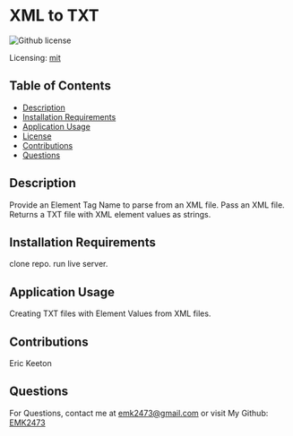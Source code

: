 # XML to TXT 
![Github license](https://img.shields.io/badge/mit-blue.svg)
 
 Licensing: [mit](https://choosealicense.com/licenses/mit/)

## Table of Contents
- [Description](#description)
- [Installation Requirements](#installation-requirements)
- [Application Usage](#application-usage)
- [License](#licensing-information)
- [Contributions](#contributions)
- [Questions](#questions)
## Description
Provide an Element Tag Name to parse from an XML file. Pass an XML file. Returns a TXT file with XML element values as strings. 

## Installation Requirements
clone repo. run live server.

## Application Usage
Creating TXT files with Element Values from XML files.

## Contributions
Eric Keeton

## Questions
For Questions, contact me at emk2473@gmail.com or visit My Github: [EMK2473](https://github.com/EMK2473)